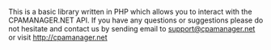 This is a basic library written in PHP which allows you to interact with the CPAMANAGER.NET API. If you have any questions
or suggestions please do not hesitate and contact us by sending email to support@cpamanager.net or visit http://cpamanager.net

